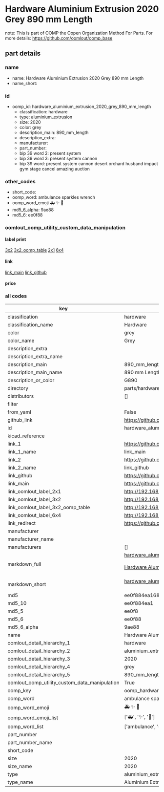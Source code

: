 # Hardware Aluminium Extrusion 2020 Grey 890 mm Length  

note: This is part of OOMP the Oopen Organization Method For Parts. For more details: https://github.com/oomlout/oomp_base

##  part details
  







### name
* name: Hardware Aluminium Extrusion 2020 Grey 890 mm Length
* name_short: 
### id
* oomp_id: hardware_aluminium_extrusion_2020_grey_890_mm_length
  * classification: hardware
  * type: aluminium_extrusion
  * size: 2020
  * color: grey
  * description_main: 890_mm_length
  * description_extra: 
  * manufacturer: 
  * part_number: 
  * bip 39 word 2: present system
  * bip 39 word 3: present system cannon
  * bip 39 word: present system cannon desert orchard husband impact gym stage cancel amazing auction

### other_codes
* short_code: 
* oomp_word: ambulance sparkles wrench
* oomp_word_emoji :ambulance: :sparkles: :wrench:
* md5_6_alpha: 9ae88
* md5_6: ee0f88






### oomlout_oomp_utility_custom_data_manipulation
#### label print
[3x2](http://192.168.1.245:1112/?label=oomp%209ae88)
[3x2_oomp_table](http://192.168.1.108:1112/?label=oomp%209ae88)
[2x1](http://192.168.1.242:1112/?label=oomp%209ae88)
[6x4](http://192.168.1.55:1112/?label=oomp%209ae88)    

#### link

[link_main](https://github.com/oomlout/oomlout_oomp_version_1_messy/tree/main/parts/hardware_aluminium_extrusion_2020_grey_890_mm_length) [link_github](https://github.com/oomlout/oomlout_oomp_version_1_messy/tree/main/parts/hardware_aluminium_extrusion_2020_grey_890_mm_length)                             

#### price







### all codes 
| key | value |  
| --- | --- |  
| classification | hardware |  
| classification_name | Hardware |  
| color | grey |  
| color_name | Grey |  
| description_extra |  |  
| description_extra_name |  |  
| description_main | 890_mm_length |  
| description_main_name | 890 mm Length |  
| description_or_color | G890 |  
| directory | parts/hardware_aluminium_extrusion_2020_grey_890_mm_length |  
| distributors | [] |  
| filter |  |  
| from_yaml | False |  
| github_link | https://github.com/oomlout/oomlout_oomp_part_src/tree/main/parts/hardware_aluminium_extrusion_2020_grey_890_mm_length |  
| id | hardware_aluminium_extrusion_2020_grey_890_mm_length |  
| kicad_reference |  |  
| link_1 | https://github.com/oomlout/oomlout_oomp_version_1_messy/tree/main/parts/hardware_aluminium_extrusion_2020_grey_890_mm_length |  
| link_1_name | link_main |  
| link_2 | https://github.com/oomlout/oomlout_oomp_version_1_messy/tree/main/parts/hardware_aluminium_extrusion_2020_grey_890_mm_length |  
| link_2_name | link_github |  
| link_github | https://github.com/oomlout/oomlout_oomp_version_1_messy/tree/main/parts/hardware_aluminium_extrusion_2020_grey_890_mm_length |  
| link_main | https://github.com/oomlout/oomlout_oomp_version_1_messy/tree/main/parts/hardware_aluminium_extrusion_2020_grey_890_mm_length |  
| link_oomlout_label_2x1 | http://192.168.1.242:1112/?label=oomp%209ae88 |  
| link_oomlout_label_3x2 | http://192.168.1.245:1112/?label=oomp%209ae88 |  
| link_oomlout_label_3x2_oomp_table | http://192.168.1.108:1112/?label=oomp%209ae88 |  
| link_oomlout_label_6x4 | http://192.168.1.55:1112/?label=oomp%209ae88 |  
| link_redirect | https://github.com/oomlout/oomlout_oomp_version_1_messy/tree/main/parts/hardware_aluminium_extrusion_2020_grey_890_mm_length |  
| manufacturer |  |  
| manufacturer_name |  |  
| manufacturers | [] |  
| markdown_full | [hardware_aluminium_extrusion_2020_grey_890_mm_length](none)<br>[](none)<br>[Hardware Aluminium Extrusion 2020 Grey 890 Mm Length](none)<br><br> |  
| markdown_short | [hardware_aluminium_extrusion_2020_grey_890_mm_length](none)<br><br> |  
| md5 | ee0f884ea1680e39bfce03ba42f73550 |  
| md5_10 | ee0f884ea1 |  
| md5_5 | ee0f8 |  
| md5_6 | ee0f88 |  
| md5_6_alpha | 9ae88 |  
| name | Hardware Aluminium Extrusion 2020 Grey 890 mm Length |  
| oomlout_detail_hierarchy_1 | hardware |  
| oomlout_detail_hierarchy_2 | aluminium_extrusion |  
| oomlout_detail_hierarchy_3 | 2020 |  
| oomlout_detail_hierarchy_4 | grey |  
| oomlout_detail_hierarchy_5 | 890_mm_length |  
| oomlout_oomp_utility_custom_data_manipulation | True |  
| oomp_key | oomp_hardware_aluminium_extrusion_2020_grey_890_mm_length |  
| oomp_word | ambulance sparkles wrench |  
| oomp_word_emoji | :ambulance: :sparkles: :wrench: |  
| oomp_word_emoji_list | [':ambulance:', ':sparkles:', ':wrench:'] |  
| oomp_word_list | ['ambulance', 'sparkles', 'wrench'] |  
| part_number |  |  
| part_number_name |  |  
| short_code |  |  
| size | 2020 |  
| size_name | 2020 |  
| type | aluminium_extrusion |  
| type_name | Aluminium Extrusion |  
